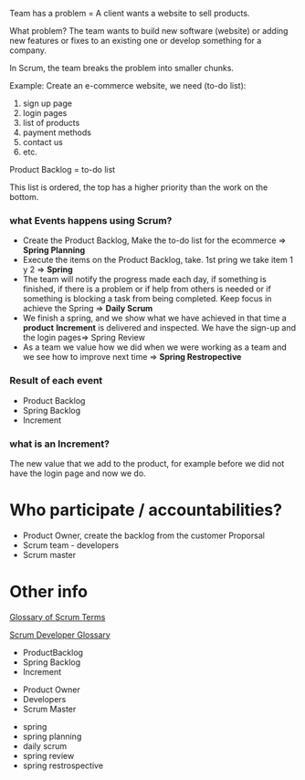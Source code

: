 Team has a problem = A client wants a website to sell products.

What problem? The team wants to build new software (website) or adding new features or fixes to an existing one or develop something for a company.


In Scrum, the team breaks the problem into smaller chunks.

Example: Create an e-commerce website, we need (to-do list):
1. sign up page
2. login pages
3. list of products
4. payment methods
5. contact us
6. etc.


Product Backlog = to-do list 

This list is ordered,  the top has a higher priority than the work on the bottom.

### what Events happens using Scrum?
- Create the Product Backlog, Make the to-do list for the ecommerce => **Spring Planning**
- Execute the items on the Product Backlog, take. 1st pring we take item 1 y 2 => **Spring** 
- The team will notify the progress made each day, if something is finished, if there is a problem or if help from others is needed or if something is blocking a task from being completed. Keep focus in achieve the Spring => **Daily Scrum** 
- We finish a spring, and we show what we have achieved in that time  a **product** **Increment** is delivered and inspected. We have the sign-up and the login pages=> Spring Review
- As a team we value how we did when we were working as a team and we see how to improve next time => **Spring Restropective**


### Result of each event
 - Product Backlog 
 - Spring Backlog 
 - Increment 

### what is an Increment?
The new value that we add to the product, for example before we did not have the login page and now we do.

# Who participate / accountabilities?
- Product Owner, create the backlog from the customer Proporsal
- Scrum team - developers
- Scrum master


# Other info
[Glossary of Scrum Terms
](https://www.scrum.org/resources/scrum-glossary)

[Scrum Developer Glossary](https://www.scrum.org/resources/professional-scrum-developer-glossary)

* ProductBacklog
* Spring Backlog
* Increment
- Product Owner
- Developers
- Scrum Master
* spring
* spring planning
* daily scrum
* spring review
* spring restrospective